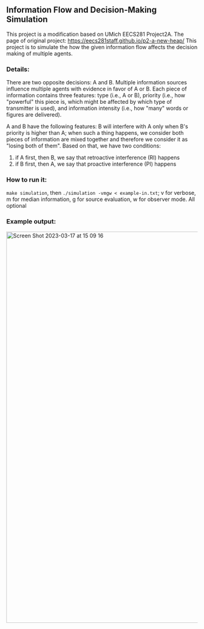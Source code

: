 ## Information Flow and Decision-Making Simulation

This project is a modification based on UMich EECS281 Project2A. The page of original project: https://eecs281staff.github.io/p2-a-new-heap/ This project is to simulate the how the given information flow affects the decision making of multiple agents. 

### Details:

There are two opposite decisions: A and B. Multiple information sources influence multiple agents with evidence in favor of A or B. Each piece of information contains three features: type (i.e., A or B), priority (i.e., how "powerful" this piece is, which might be affected by which type of transmitter is used), and information intensity (i.e., how "many" words or figures are delivered). 

A and B have the following features: B will interfere with A only when B's priority is higher than A; when such a thing happens, we consider both pieces of information are mixed together and therefore we consider it as "losing both of them". Based on that, we have two conditions: 

1. if A first, then B, we say that retroactive interference (RI) happens
2. if B first, then A, we say that proactive interference (PI) happens

### How to run it:
`make simulation`, then `./simulation -vmgw < example-in.txt`; v for verbose, m for median information, g for source evaluation, w for observer mode. All optional

### Example output: 
<img width="1031" alt="Screen Shot 2023-03-17 at 15 09 16" src="https://user-images.githubusercontent.com/69283640/226075514-7fef940d-f382-4541-9e86-614b763c42ac.png">
